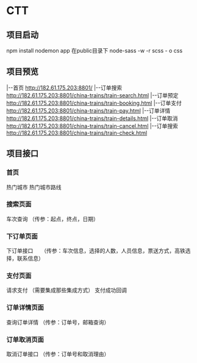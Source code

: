 # CTT

## 项目启动
  npm install
  nodemon app
  在public目录下 node-sass -w -r scss - o css

## 项目预览
  |--首页      http://182.61.175.203:8801/
  |--订单搜索  http://182.61.175.203:8801/china-trains/train-search.html
  |--订单预定  http://182.61.175.203:8801/china-trains/train-booking.html
  |--订单支付  http://182.61.175.203:8801/china-trains/train-pay.html
  |--订单详情  http://182.61.175.203:8801/china-trains/train-details.html
  |--订单取消  http://182.61.175.203:8801/china-trains/train-cancel.html
  |--订单搜索  http://182.61.175.203:8801/china-trains/train-check.html

## 项目接口
  ### 首页
  热门城市
  热门城市路线

  ### 搜索页面
  车次查询  （传参：起点，终点，日期）

  ### 下订单页面
  下订单接口　　（传参：车次信息，选择的人数，人员信息，票送方式，高铁选择，联系信息）

  ### 支付页面
  请求支付  （需要集成那些集成方式）
  支付成功回调

  ### 订单详情页面
  查询订单详情  （传参：订单号，邮箱查询）

  ### 订单取消页面
  取消订单接口 （传参：订单号和取消理由）
